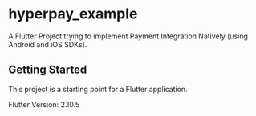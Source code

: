 # hyperpay_example

A Flutter Project trying to implement Payment Integration Natively (using Android and iOS SDKs).

## Getting Started

This project is a starting point for a Flutter application.

Flutter Version: 2.10.5
